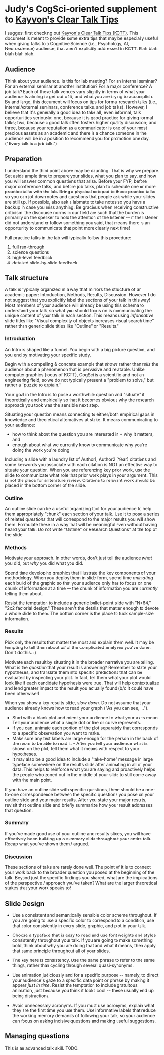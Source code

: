 
# Judy's CogSci-oriented supplement to [Kayvon's Clear Talk Tips](https://graphics.stanford.edu/~kayvonf/misc/cleartalktips.pdf)

I suggest first checking out [Kayvon's Clear Talk Tips (KCTT)](https://graphics.stanford.edu/~kayvonf/misc/cleartalktips.pdf). This document is meant to provide some extra tips that may be especially useful when giving talks to a Cognitive Science (i.e., Psychology, AI, Neuroscience) audience, that aren't explicitly addressed in KCTT. Blah blah blah blah blah.  

## Audience

Think about your audience. Is this for lab meeting? For an internal seminar? For an external seminar at another institution? For a major conference? A job talk? Each of these talk venues vary slightly in terms of what your audience is aiming to get out of it, and what you are trying to accomplish. By and large, this document will focus on tips for formal research talks (i.e., internal/external seminars, conference talks, and job talks). However, I believe that it's generally a good idea to take all, even informal, talk opportunities seriously: one, because it is good practice for giving formal talks; two, because a good talk often fosters higher quality discussion; and three, because your reputation as a communicator is one of your most precious assets as an academic and there is a chance someone in the audience will be in a position to recommend you for promotion one day. ("Every talk is a job talk.")

## Preparation

I understand the third point above may be daunting. That is why we prepare. Set aside ample time to prepare your slides, what you plan to say, and how you will answer common questions that arise. Before your FYP, before major conference talks, and before job talks, plan to schedule one or more practice talks with the lab. Bring a physical notepad to these practice talks so you can jot down notes and questions that people ask while your slides are still up. If possible, also ask a labmate to take notes so you have a backup in case you miss anything. Be gracious when receiving constructive criticism: the discourse norms in our field are such that the burden is primarily on the speaker to hold the attention of the listener -- if the listener did not understand or follow something you said, that means there is an opportunity to communicate that point more clearly next time!

Full practice talks in the lab will typically follow this procedure:
1. full run-through
2. science questions
3. high-level feedback
4. detailed slide-by-slide feedback

## Talk structure

A talk is typically organized in a way that mirrors the structure of an academic paper: Introduction, Methods, Results, Discussion. However I do not suggest that you explicitly label the sections of your talk in this way! Most members of your audience will already be using this schema to understand your talk, so what you should focus on is communicating the unique content of your talk in each section. This means using _informative_ slide titles like "Visual complexity of objects increases visual search time" rather than generic slide titles like "Outline" or "Results."

### Introduction

An Intro is shaped like a funnel. You begin with a big picture question, and you end by motivating your specific study.

Begin with a compelling & concrete example that _shows_ rather than _tells_ the audience about a phenomenon that is pervasive and relatable. Unlike computer graphics (focus of KCTT), CogSci is a scientific and not an engineering field, so we do not typically present a "problem to solve," but rather a "puzzle to explain."

Your goal in the Intro is to pose a worthwhile question and "situate" it theoretically and empirically so that it becomes obvious why the research approach you took was the sensible next step.

Situating your question means connecting to either/both empirical gaps in knowledge and theoretical alternatives at stake. It means communicating to your audience:
- how to think about the question you are interested in + why it matters, and
- enough about what we currently know to communicate why you're doing the work you're doing.

Including a slide with a laundry list of Author1, Author2 (Year) citations and some keywords you associate with each citation is NOT an effective way to situate your question. When you are referencing key prior work, use the slide to communicate what role that prior work plays in your argument. This is not the place for a literature review. Citations to relevant work should be placed in the bottom corner of the slide.

### Outline

An outline slide can be a useful organizing tool for your audience to help them appropriately "chunk" each section of your talk. Use it to pose a series of related *questions* that will correspond to the major results you will show them. Formulate these in a way that will be meaningful even without having heard your talk. Do not write "Outline" or Research Questions" at the top of the slide.

### Methods

Motivate your approach. In other words, don't just tell the audience *what* you did, but *why* you did what you did.

Spend time developing graphics that illustrate the key components of your methodology. When you deploy them in slide form, spend time *animating* each build of the graphic so that your audience only has to focus on one chunk of information at a time — the chunk of information you are *currently* telling them about.

Resist the temptation to include a generic bullet-point slide with "N=64," "2x2 factorial design." These aren't the details that matter enough to devote a whole slide to them. The bottom corner is the place to tuck sample-size information.

### Results

Pick only the results that matter the most and explain them well. It may be tempting to tell them about *all* of the complicated analyses you've done. Don't do this. :)

Motivate each result by situating it in the broader narrative you are telling. What is the *question* that your result is answering? Remember to state your hypotheses, and translate them into specific predictions that can be evaluated by inspecting your plot. In fact, tell them what your plot would look like if each candidate hypothesis were true. That will help contextualize and lend greater impact to the result you actually found (b/c it could have been otherwise!)

When you show a key results slide, *slow down.* Do not assume that your audience already knows how to read your graph ("As you can see, ...").
- Start with a blank plot and orient your audience to what your axes mean. Tell your audience what a single dot or line or curve represents.
- If you can, animate each portion of the plot separately that corresponds to a specific observation you want to make.
- Make sure any text labels are large enough for the person in the back of the room to be able to read it. - After you tell your audience what is shown on the plot, tell them what it means with respect to your hypotheses.
- It may also be a good idea to include a "take-home" message in large typeface somewhere on the results slide after animating in all of your data. This helps to reinforce what you are saying and proactively helps the people who zoned out in the middle of your slide to still come away with the main point.  

If you have an outline slide with specific questions, there should be a one-to-one correspondence between the specific questions you pose on your outline slide and your major results. After you state your major results, revisit that outline slide and briefly summarize how your result addresses that question.

### Summary

If you've made good use of your outline and results slides, you will have effectively been building up a summary slide throughout your entire talk. Recap what you've shown them / argued.

### Discussion

These sections of talks are rarely done well. The point of it is to connect your work back to the broader question you posed at the beginning of the talk. Beyond just the specific findings you shared, what are the implications of the perspective / approach you've taken? What are the larger theoretical stakes that your work speaks to?

## Slide Design

- Use a consistent and semantically sensible color scheme throughout. If you are going to use a specific color to correspond to a condition, use that color consistently in every slide, graphic, and plot in your talk.

- Choose a typeface that is easy to read and use font weights and styles consistently throughout your talk. If you are going to make something bold, think about why you are doing that and what it means, then apply that same principle throughout all of your slides.

- The key here is consistency. Use the same phrase to refer to the same things, rather than cycling through several quasi-synonyms.

- Use animation judiciously and for a specific purpose -- namely, to direct your audience's gaze to a specific data point or phrase by making it appear *just in time*. Resist the temptation to include gratuitous animation, just because you think it looks cool -- these usually end up being distractions.

- Avoid unnecessary acronyms. If you must use acronyms, explain what they are the first time you use them. Use informative labels that reduce the working memory demands of following your talk, so your audience can focus on asking incisive questions and making useful suggestions.

## Managing questions

This is an advanced talk skill. TODO.
